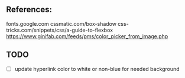 
## References:
fonts.google.com 
cssmatic.com/box-shadow 
css-tricks.com/snippets/css/a-guide-to-flexbox 
https://www.ginifab.com/feeds/pms/color_picker_from_image.php 

## TODO
-[ ] update hyperlink color to white or non-blue for needed background
